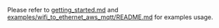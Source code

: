 Please refer to [getting_started.md][link-getting-started] and [examples/wifi_to_ethernet_aws_mqtt/README.md][link-example-readme] for examples usage.



<!--
Link
-->

[link-getting-started]: https://github.com/Wiznet/RP2040-WizFi360-Gateway-C/blob/main/getting_started.md
[link-example-readme]: https://github.com/Wiznet/RP2040-WizFi360-Gateway-C/blob/main/examples/wifi_to_ethernet_aws_mqtt/README.md
